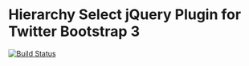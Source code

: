 # Hierarchy Select jQuery Plugin for Twitter Bootstrap 3

[![Build Status](https://travis-ci.org/NeoFusion/hierarchy-select.svg?branch=v1)](https://travis-ci.org/NeoFusion/hierarchy-select)
